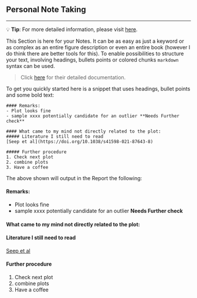 ## Personal Note Taking

***
💡 **Tip**: For more detailed information, please visit <a href="https://icb-dcm.github.io/cOmicsArt/interface-details.html#features-across-tabs" target="_blank">here</a>.

This Section is here for your Notes. It can be as easy as just a keyword or as complex as an entire figure description or even an entire book (however I do think there are better tools for this).
To enable possibilities to structure your text, involving headings, bullets points or colored chunks `markdown` syntax can be used. 
>Click [here](https://www.markdownguide.org/basic-syntax/) for their detailed documentation.

To get you quickly started here is a snippet that uses headings, bullet points and some bold text:

```
#### Remarks:
- Plot looks fine
- sample xxxx potentially candidate for an outlier **Needs Further check**

#### What came to my mind not directly related to the plot:
##### Literature I still need to read
[Seep et al](https://doi.org/10.1038/s41598-021-87643-8)

##### Further procedure
1. Check next plot
2. combine plots
3. Have a coffee

```
The above shown will output in the Report the following:

#### Remarks:
- Plot looks fine
- sample xxxx potentially candidate for an outlier **Needs Further check**

#### What came to my mind not directly related to the plot:
#### Literature I still need to read
[Seep et al](https://doi.org/10.1038/s41598-021-87643-8)

#### Further procedure
1. Check next plot
2. combine plots
3. Have a coffee